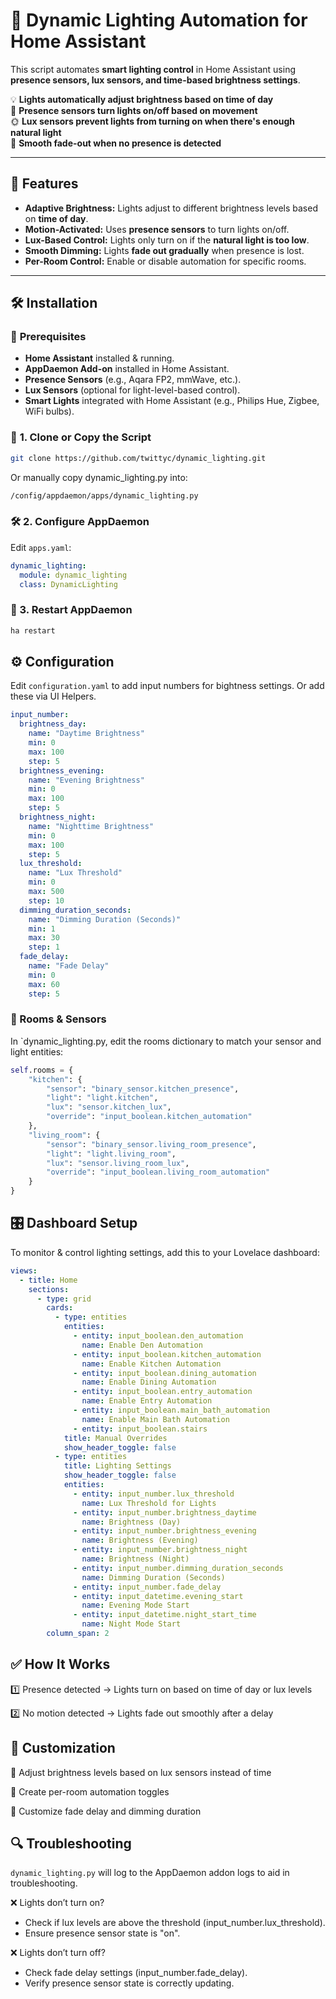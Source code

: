 # 🏡 Dynamic Lighting Automation for Home Assistant

This script automates **smart lighting control** in Home Assistant using **presence sensors, lux sensors, and time-based brightness settings**.  

💡 **Lights automatically adjust brightness based on time of day**  
🚶 **Presence sensors turn lights on/off based on movement**  
🌞 **Lux sensors prevent lights from turning on when there's enough natural light**  
🌙 **Smooth fade-out when no presence is detected**  

---

## 🚀 Features
- **Adaptive Brightness:** Lights adjust to different brightness levels based on **time of day**.
- **Motion-Activated:** Uses **presence sensors** to turn lights on/off.
- **Lux-Based Control:** Lights only turn on if the **natural light is too low**.
- **Smooth Dimming:** Lights **fade out gradually** when presence is lost.
- **Per-Room Control:** Enable or disable automation for specific rooms.

---

## 🛠️ Installation
### 📌 **Prerequisites**
- **Home Assistant** installed & running.
- **AppDaemon Add-on** installed in Home Assistant.
- **Presence Sensors** (e.g., Aqara FP2, mmWave, etc.).
- **Lux Sensors** (optional for light-level-based control).
- **Smart Lights** integrated with Home Assistant (e.g., Philips Hue, Zigbee, WiFi bulbs).

### 📂 **1. Clone or Copy the Script**
```bash
git clone https://github.com/twittyc/dynamic_lighting.git
```
Or manually copy dynamic_lighting.py into:
```bash
/config/appdaemon/apps/dynamic_lighting.py
```

### 🛠️ 2. Configure AppDaemon
Edit `apps.yaml`:
```yaml
dynamic_lighting:
  module: dynamic_lighting
  class: DynamicLighting
```

### 🔄 3. Restart AppDaemon
```bash
ha restart
```

## ⚙️ Configuration
Edit `configuration.yaml` to add input numbers for bightness settings. Or add these via UI Helpers.
```yaml
input_number:
  brightness_day:
    name: "Daytime Brightness"
    min: 0
    max: 100
    step: 5
  brightness_evening:
    name: "Evening Brightness"
    min: 0
    max: 100
    step: 5
  brightness_night:
    name: "Nighttime Brightness"
    min: 0
    max: 100
    step: 5
  lux_threshold:
    name: "Lux Threshold"
    min: 0
    max: 500
    step: 10
  dimming_duration_seconds:
    name: "Dimming Duration (Seconds)"
    min: 1
    max: 30
    step: 1
  fade_delay:
    name: "Fade Delay"
    min: 0
    max: 60
    step: 5
```
### 🏡 Rooms & Sensors
In `dynamic_lighting.py, edit the rooms dictionary to match your sensor and light entities:
```python
self.rooms = {
    "kitchen": {
        "sensor": "binary_sensor.kitchen_presence",
        "light": "light.kitchen",
        "lux": "sensor.kitchen_lux",
        "override": "input_boolean.kitchen_automation"
    },
    "living_room": {
        "sensor": "binary_sensor.living_room_presence",
        "light": "light.living_room",
        "lux": "sensor.living_room_lux",
        "override": "input_boolean.living_room_automation"
    }
}
```
## 🎛️ Dashboard Setup
To monitor & control lighting settings, add this to your Lovelace dashboard:
```yaml
views:
  - title: Home
    sections:
      - type: grid
        cards:
          - type: entities
            entities:
              - entity: input_boolean.den_automation
                name: Enable Den Automation
              - entity: input_boolean.kitchen_automation
                name: Enable Kitchen Automation
              - entity: input_boolean.dining_automation
                name: Enable Dining Automation
              - entity: input_boolean.entry_automation
                name: Enable Entry Automation
              - entity: input_boolean.main_bath_automation
                name: Enable Main Bath Automation
              - entity: input_boolean.stairs
            title: Manual Overrides
            show_header_toggle: false
          - type: entities
            title: Lighting Settings
            show_header_toggle: false
            entities:
              - entity: input_number.lux_threshold
                name: Lux Threshold for Lights
              - entity: input_number.brightness_daytime
                name: Brightness (Day)
              - entity: input_number.brightness_evening
                name: Brightness (Evening)
              - entity: input_number.brightness_night
                name: Brightness (Night)
              - entity: input_number.dimming_duration_seconds
                name: Dimming Duration (Seconds)
              - entity: input_number.fade_delay
              - entity: input_datetime.evening_start
                name: Evening Mode Start
              - entity: input_datetime.night_start_time
                name: Night Mode Start
        column_span: 2
```
## ✅ How It Works
1️⃣ Presence detected → Lights turn on based on time of day or lux levels

2️⃣ No motion detected → Lights fade out smoothly after a delay

## 📝 Customization
🔹 Adjust brightness levels based on lux sensors instead of time

🔹 Create per-room automation toggles

🔹 Customize fade delay and dimming duration

## 🔍 Troubleshooting
`dynamic_lighting.py` will log to the AppDaemon addon logs to aid in troubleshooting.

❌ Lights don’t turn on?
- Check if lux levels are above the threshold (input_number.lux_threshold).
- Ensure presence sensor state is "on".

❌ Lights don’t turn off?
- Check fade delay settings (input_number.fade_delay).
- Verify presence sensor state is correctly updating.
